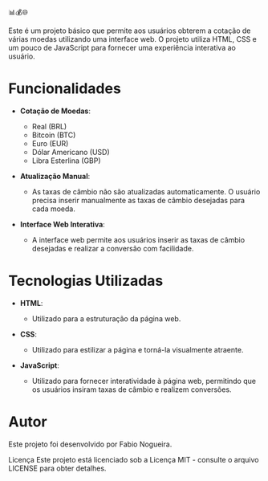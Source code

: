 📊💰🌐

Este é um projeto básico que permite aos usuários obterem a cotação de várias moedas utilizando uma interface web. O projeto utiliza HTML, CSS e um pouco de JavaScript para fornecer uma experiência interativa ao usuário.

# Funcionalidades

- **Cotação de Moedas**: 
  - Real (BRL)
  - Bitcoin (BTC)
  - Euro (EUR)
  - Dólar Americano (USD)
  - Libra Esterlina (GBP)

- **Atualização Manual**: 
  - As taxas de câmbio não são atualizadas automaticamente. O usuário precisa inserir manualmente as taxas de câmbio desejadas para cada moeda.

- **Interface Web Interativa**: 
  - A interface web permite aos usuários inserir as taxas de câmbio desejadas e realizar a conversão com facilidade.

# Tecnologias Utilizadas

- **HTML**: 
  - Utilizado para a estruturação da página web.
  
- **CSS**: 
  - Utilizado para estilizar a página e torná-la visualmente atraente.
  
- **JavaScript**: 
  - Utilizado para fornecer interatividade à página web, permitindo que os usuários insiram taxas de câmbio e realizem conversões.

# Autor
Este projeto foi desenvolvido por Fabio Nogueira.

Licença
Este projeto está licenciado sob a Licença MIT - consulte o arquivo LICENSE para obter detalhes.
